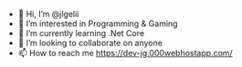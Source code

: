 - 👋 Hi, I’m @jlgelii
- 👀 I’m interested in Programming & Gaming 
- 🌱 I’m currently learning .Net Core
- 💞️ I’m looking to collaborate on anyone
- 📫 How to reach me https://dev-jg.000webhostapp.com/

<!---
jlgelii/jlgelii is a ✨ special ✨ repository because its `README.md` (this file) appears on your GitHub profile.
You can click the Preview link to take a look at your changes.
--->
